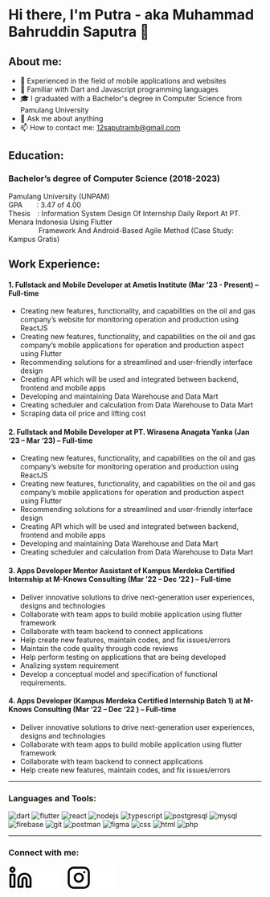 # Hi there, I'm Putra - aka Muhammad Bahruddin Saputra 👋
## About me:
- 🛫 Experienced in the field of mobile applications and websites
- 🌱 Familiar with Dart and Javascript programming languages
- 🎓 I graduated with a Bachelor's degree in Computer Science from Pamulang University
- 💬 Ask me about anything
- 📫 How to contact me: 12saputramb@gmail.com

## Education:
### **Bachelor’s degree of Computer Science (2018-2023)**
Pamulang University (UNPAM)\
GPA&emsp;&emsp;: 3.47 of 4.00\
Thesis&emsp;: Information System Design Of Internship Daily Report At PT. Menara Indonesia Using Flutter\
&emsp;&emsp;&emsp;&emsp;&nbsp;Framework And Android-Based Agile Method (Case Study: Kampus Gratis)

## Work Experience:
#### 1. Fullstack and Mobile Developer at Ametis Institute (Mar ’23 - Present) – Full-time
   - Creating new features, functionality, and capabilities on the oil and gas company’s website for monitoring operation and production using ReactJS
   - Creating new features, functionality, and capabilities on the oil and gas company’s mobile applications for operation and production aspect using Flutter
   - Recommending solutions for a streamlined and user-friendly interface design
   - Creating API which will be used and integrated between backend, frontend and mobile apps
   - Developing and maintaining Data Warehouse and Data Mart
   - Creating scheduler and calculation from Data Warehouse to Data Mart
   - Scraping data oil price and lifting cost
#### 2. Fullstack and Mobile Developer at PT. Wirasena Anagata Yanka (Jan ‘23 – Mar ‘23) – Full-time
   - Creating new features, functionality, and capabilities on the oil and gas company’s website for monitoring operation and production using ReactJS
   - Creating new features, functionality, and capabilities on the oil and gas company’s mobile applications for operation and production aspect using Flutter
   - Recommending solutions for a streamlined and user-friendly interface design
   - Creating API which will be used and integrated between backend, frontend and mobile apps
   - Developing and maintaining Data Warehouse and Data Mart
   - Creating scheduler and calculation from Data Warehouse to Data Mart
#### 3. Apps Developer Mentor Assistant of Kampus Merdeka Certified Internship at M-Knows Consulting (Mar ’22 – Dec ‘22 ) – Full-time
   - Deliver innovative solutions to drive next-generation user experiences, designs and technologies
   - Collaborate with team apps to build mobile application using flutter framework
   - Collaborate with team backend to connect applications
   - Help create new features, maintain codes, and fix issues/errors
   - Maintain the code quality through code reviews
   - Help perform testing on applications that are being developed
   - Analizing system requirement
   - Develop a conceptual model and specification of functional requirements.
#### 4. Apps Developer (Kampus Merdeka Certified Internship Batch 1) at M-Knows Consulting (Mar ’22 – Dec ‘22 ) – Full-time
   - Deliver innovative solutions to drive next-generation user experiences, designs and technologies
   - Collaborate with team apps to build mobile application using flutter framework
   - Collaborate with team backend to connect applications
   - Help create new features, maintain codes, and fix issues/errors
---

### Languages and Tools:

<p align="left">
<img src="https://www.vectorlogo.zone/logos/dartlang/dartlang-icon.svg" alt="dart" width="33" height="33"/> 
<img src="https://www.vectorlogo.zone/logos/flutterio/flutterio-icon.svg" alt="flutter" width="33" height="33"/> 
<img src="https://www.vectorlogo.zone/logos/reactjs/reactjs-icon.svg" alt="react" width="33" height="33"/> 
<img src="https://www.vectorlogo.zone/logos/nodejs/nodejs-icon.svg" alt="nodejs" width="33" height="33"/> 
<img src="https://www.vectorlogo.zone/logos/typescriptlang/typescriptlang-icon.svg" alt="typescript" width="33" height="33"/> 
<img src="https://www.vectorlogo.zone/logos/postgresql/postgresql-icon.svg" alt="postgresql" width="33" height="33"/> 
<img src="https://www.vectorlogo.zone/logos/mysql/mysql-official.svg" alt="mysql" width="auto" height="33"/> 
<img src="https://www.vectorlogo.zone/logos/firebase/firebase-icon.svg" alt="firebase" width="33" height="33"/> 
<img src="https://www.vectorlogo.zone/logos/git-scm/git-scm-icon.svg" alt="git" width="33" height="33"/> 
<img src="https://www.vectorlogo.zone/logos/getpostman/getpostman-icon.svg" alt="postman" width="33" height="33"/> 
<img src="https://www.vectorlogo.zone/logos/figma/figma-icon.svg" alt="figma" width="33" height="33"/> 
<img src="https://www.vectorlogo.zone/logos/w3_css/w3_css-icon.svg" alt="css" width="33" height="33"/> 
<img src="https://www.vectorlogo.zone/logos/w3_html5/w3_html5-icon.svg" alt="html" width="33" height="33"/> 
<img src="https://www.vectorlogo.zone/logos/php/php-horizontal.svg" alt="php" width="auto" height="33"/> 
</p>

---
### Connect with me:

[![website](./img/linkedin-light.svg)](https://www.linkedin.com/in/muhammad-bahruddin-saputra-920941134#gh-light-mode-only)
[![website](./img/linkedin-dark.svg)](https://www.linkedin.com/in/muhammad-bahruddin-saputra-920941134#gh-dark-mode-only)
&nbsp;&nbsp;
[![website](./img/instagram-light.svg)](https://instagram.com/12saputramb#gh-light-mode-only)
[![website](./img/instagram-dark.svg)](https://instagram.com/12saputramb#gh-dark-mode-only)



[webdev]: https://github.com/saputramb/saputramb
